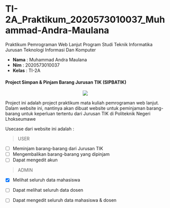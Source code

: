# TI-2A_Praktikum_2020573010037_Muhammad-Andra-Maulana
Praktikum Pemrograman Web Lanjut Program Studi Teknik Informatika Jurusan Teknologi Informasi Dan Komputer

- **Nama**    : Muhammad Andra Maulana 
- **Nim**     : 2020573010037
- **Kelas**   : TI-2A

#### Project Simpan & Pinjam Barang Jurusan TIK (SIPBATIK)
<center><img src =https://www.upload.ee/image/13643852/logo.png></img></center>

Project ini adalah project praktikum mata kuliah pemrograman web lanjut. Dalam website ini, nantinya akan dibuat website untuk peminjaman barang-barang untuk keperluan tertentu dari Jurusan TIK di Politeknik Negeri Lhokseumawe

Usecase dari website ini adalah :
> USER
- [ ] Meminjam barang-barang dari Jurusan TIK
- [ ] Mengembalikan barang-barang yang dipinjam
- [ ] Dapat mengedit akun

>ADMIN 
- [x] Melihat seluruh data mahasiswa
- [ ] Dapat melihat seluruh data dosen
- [ ] Dapat mengedit seluruh data mahasiswa & dosen

